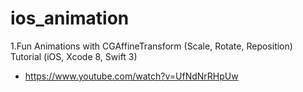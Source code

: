 # ios_animation

1.Fun Animations with CGAffineTransform (Scale, Rotate, Reposition) Tutorial (iOS, Xcode 8, Swift 3)
 - https://www.youtube.com/watch?v=UfNdNrRHpUw
